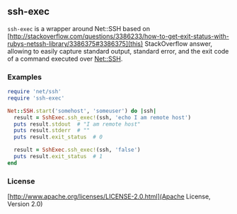 ## ssh-exec

`ssh-exec` is a wrapper around Net::SSH based on
[http://stackoverflow.com/questions/3386233/how-to-get-exit-status-with-rubys-netssh-library/3386375#3386375](this)
StackOverflow answer, allowing to easily capture standard output, standard error, and the exit code
of a command executed over [Net::SSH](https://github.com/net-ssh/net-ssh).

### Examples

```ruby
require 'net/ssh'
require 'ssh-exec'

Net::SSH.start('somehost', 'someuser') do |ssh|
  result = SshExec.ssh_exec!(ssh, 'echo I am remote host')
  puts result.stdout  # "I am remote host"
  puts result.stderr  # ""
  puts result.exit_status  # 0

  result = SshExec.ssh_exec!(ssh, 'false')
  puts result.exit_status  # 1
end
```

### License

[http://www.apache.org/licenses/LICENSE-2.0.html](Apache License, Version 2.0)


